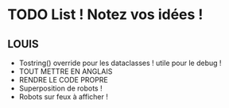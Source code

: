 # TODO List ! Notez vos idées !

## LOUIS
- Tostring() override pour les dataclasses ! utile pour le debug !
- TOUT METTRE EN ANGLAIS
- RENDRE LE CODE PROPRE
- Superposition de robots !
- Robots sur feux à afficher !